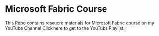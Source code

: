 # Microsoft Fabric Course


This Repo contains resoucre materials for Microsoft Fabric course on my YouTube Channel
Click here to get to the YouTube Playlist. 
